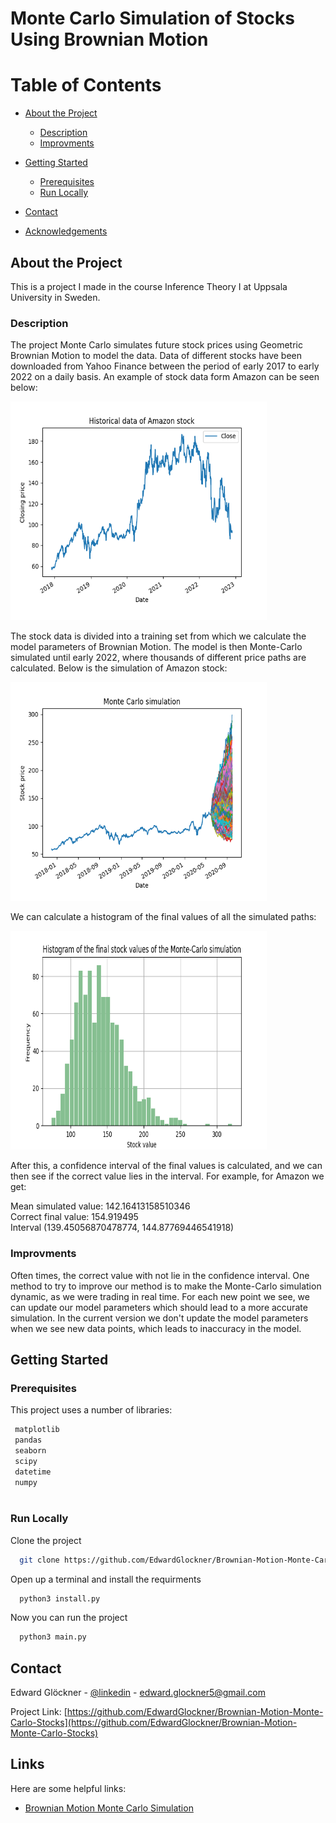 # Monte Carlo Simulation of Stocks Using Brownian Motion

<!-- Table of Contents -->
# Table of Contents
- [About the Project](#about-the-project)
  * [Description](#description)
  * [Improvments](#improvments)

- [Getting Started](#getting-started)
  * [Prerequisites](#prerequisites)
  * [Run Locally](#run-locally)

- [Contact](#contact)
- [Acknowledgements](#acknowledgements)
  

<!-- About the Project -->
## About the Project

This is a project I made in the course Inference Theory I at Uppsala University in Sweden. 

<!-- Description -->
### Description

The project Monte Carlo simulates future stock prices using Geometric Brownian Motion to model the data. Data of different stocks have been downloaded from Yahoo Finance between the period of early 2017 to early 2022 on a daily basis. An example of stock data form Amazon can be seen below:

<div class="align-center"> 
  <img src="https://github.com/EdwardGlockner/Brownian-Motion-Monte-Carlo-Stocks/blob/main/Images/historical_data.png" width="410" height="350"/>
</div>

The stock data is divided into a training set from which we calculate the model parameters of Brownian Motion. The model is then Monte-Carlo simulated until early 2022, where thousands of different price paths are calculated. Below is the simulation of Amazon stock:

<div class="align-center"> 
  <img src="https://github.com/EdwardGlockner/Brownian-Motion-Monte-Carlo-Stocks/blob/main/Images/Monte%20Carlo%20simulation.png" width="410" height="350"/>
</div>

We can calculate a histogram of the final values of all the simulated paths:

<div class="align-center"> 
  <img src="https://github.com/EdwardGlockner/Brownian-Motion-Monte-Carlo-Stocks/blob/main/Images/histogram.png" width="410" height="350"/>
</div>

After this, a confidence interval of the final values is calculated, and we can then see if the correct value lies in the interval. For example, for Amazon we get:

Mean simulated value:  142.16413158510346 <br />
Correct final value:  154.919495 <br />
Interval (139.45056870478774, 144.87769446541918) <br />

### Improvments

Often times, the correct value with not lie in the confidence interval. One method to try to improve our method is to make the Monte-Carlo simulation dynamic, as we were trading in real time. For each new point we see, we can update our model parameters which should lead to a more accurate simulation. In the current version we don't update the model parameters when we see new data points, which leads to inaccuracy in the model.


<!-- Getting Started -->
## Getting Started

<!-- Prerequisites -->
### Prerequisites

This project uses a number of libraries:

```bash
 matplotlib 
 pandas
 seaborn 
 scipy 
 datetime 
 numpy
 
```
  
<!-- Run Locally -->
### Run Locally

Clone the project

```bash
  git clone https://github.com/EdwardGlockner/Brownian-Motion-Monte-Carlo-Stocks.git
```

Open up a terminal and install the requirments

```bash
  python3 install.py
```

Now you can run the project

```bash
  python3 main.py
```



<!-- Contact -->
## Contact

Edward Glöckner - [@linkedin](https://www.linkedin.com/in/edwardglockner/) - edward.glockner5@gmail.com

Project Link: [https://github.com/EdwardGlockner/Brownian-Motion-Monte-Carlo-Stocks](https://github.com/EdwardGlockner/Brownian-Motion-Monte-Carlo-Stocks)


<!-- Links -->
## Links

Here are some helpful links:

 - [Brownian Motion Monte Carlo Simulation](https://medium.com/analytics-vidhya/building-a-monte-carlo-method-stock-price-simulator-with-geometric-brownian-motion-and-bootstrap-e346ff464894)
 
 

